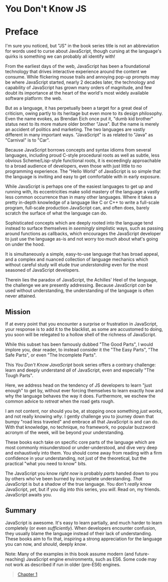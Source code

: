 # You Don't Know JS
# Preface

I'm sure you noticed, but "JS" in the book series title is not an abbreviation for words used to curse about JavaScript, though cursing at the language's quirks is something we can probably all identify with!

From the earliest days of the web, JavaScript has been a foundational technology that drives interactive experience around the content we consume. While flickering mouse trails and annoying pop-up prompts may be where JavaScript started, nearly 2 decades later, the technology and capability of JavaScript has grown many orders of magnitude, and few doubt its importance at the heart of the world's most widely available software platform: the web.

But as a language, it has perpetually been a target for a great deal of criticism, owing partly to its heritage but even more to its design philosophy. Even the name evokes, as Brendan Eich once put it, "dumb kid brother" status next to its more mature older brother "Java". But the name is merely an accident of politics and marketing. The two languages are vastly different in many important ways. "JavaScript" is as related to "Java" as "Carnival" is to "Car".

Because JavaScript borrows concepts and syntax idioms from several languages, including proud C-style procedural roots as well as subtle, less obvious Scheme/Lisp-style functional roots, it is exceedingly approachable to a broad audience of developers, even those with just little to no programming experience. The "Hello World" of JavaScript is so simple that the language is inviting and easy to get comfortable with in early exposure.

While JavaScript is perhaps one of the easiest languages to get up and running with, its eccentricities make solid mastery of the language a vastly less common occurrence than in many other languages. Where it takes a pretty in-depth knowledge of a language like C or C++ to write a full-scale program, full-scale production JavaScript can, and often does, barely scratch the surface of what the language can do.

Sophisticated concepts which are deeply rooted into the language tend instead to surface themselves in *seemingly* simplistic ways, such as passing around functions as callbacks, which encourages the JavaScript developer to just use the language as-is and not worry too much about what's going on under the hood.

It is simultaneously a simple, easy-to-use language that has broad appeal, and a complex and nuanced collection of language mechanics which without careful study will elude *true understanding* even for the most seasoned of JavaScript developers.

Therein lies the paradox of JavaScript, the Achilles' Heel of the language, the challenge we are presently addressing. Because JavaScript *can* be used without understanding, the understanding of the language is often never attained.

## Mission

If at every point that you encounter a surprise or frustration in JavaScript, your response is to add it to the blacklist, as some are accustomed to doing, you soon will be relegated to a hollow shell of the richness of JavaScript.

While this subset has been famously dubbed "The Good Parts", I would implore you, dear reader, to instead consider it the "The Easy Parts", "The Safe Parts", or even "The Incomplete Parts".

This *You Don't Know JavaScript* book series offers a contrary challenge: learn and deeply understand *all* of JavaScript, even and especially "The Tough Parts".

Here, we address head on the tendency of JS developers to learn "just enough" to get by, without ever forcing themselves to learn exactly how and why the language behaves the way it does. Furthermore, we eschew the common advice to *retreat* when the road gets rough.

I am not content, nor should you be, at stopping once something *just works*, and not really knowing *why*. I gently challenge you to journey down that bumpy "road less traveled" and embrace all that JavaScript is and can do. With that knowledge, no technique, no framework, no popular buzzword acronym of the week, will be beyond your understanding.

These books each take on specific core parts of the language which are most commonly misunderstood or under-understood, and dive very deep and exhaustively into them. You should come away from reading with a firm confidence in your understanding, not just of the theoretical, but the practical "what you need to know" bits.

The JavaScript you know *right now* is probably *parts* handed down to you by others who've been burned by incomplete understanding. *That* JavaScript is but a shadow of the true language. You don't *really* know JavaScript, *yet*, but if you dig into this series, you *will*. Read on, my friends. JavaScript awaits you.

## Summary

JavaScript is awesome. It's easy to learn partially, and much harder to learn completely (or even *sufficiently*). When developers encounter confusion, they usually blame the language instead of their lack of understanding. These books aim to fix that, inspiring a strong appreciation for the language you can now, and *should*, deeply *know*.

Note: Many of the examples in this book assume modern (and future-reaching) JavaScript engine environments, such as ES6. Some code may not work as described if run in older (pre-ES6) engines.


>  [Chapter 1](https://github.com/mode-js/You-Dont-Know-JS/blob/master/up%20%26%20going/ch1.md)

